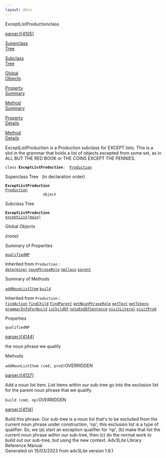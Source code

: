```yaml
---
layout: docs
---
```

<span class="title">ExceptListProduction</span><span class="type">class</span>

[parser.t](../file/parser.t.html)\[[4105](../source/parser.t.html#4105)\]

[Superclass  
Tree](#_SuperClassTree_)

[Subclass  
Tree](#_SubClassTree_)

[Global  
Objects](#_ObjectSummary_)

[Property  
Summary](#_PropSummary_)

[Method  
Summary](#_MethodSummary_)

[Property  
Details](#_Properties_)

[Method  
Details](#_Methods_)



ExceptListProduction is a Production subclass for EXCEPT lists. This is
a slot in the grammar that holds a list of objects excepted from some
set, as in ALL BUT THE RED BOOK or THE COINS EXCEPT THE PENNIES.

`class `**`ExceptListProduction`**` :   `[`Production`](../object/Production.html)



<span id="_SuperClassTree_"></span>



<span class="hdln">Superclass Tree</span>   (in declaration order)



**`ExceptListProduction`**  
[`Production`](../object/Production.html)  
`                 object`  
<span id="_SubClassTree_"></span>



<span class="hdln">Subclass Tree</span>  



**`ExceptListProduction`**  
[`exceptList(main)`](../object/exceptList(main).html)  
<span id="_ObjectSummary_"></span>



<span class="hdln">Global Objects</span>  



*(none)* <span id="_PropSummary_"></span>



<span class="hdln">Summary of Properties</span>  



[`qualifiedNP`](#qualifiedNP)

Inherited from `Production` :  
[`determiner`](../object/Production.html#determiner) [`nounPhraseRole`](../object/Production.html#nounPhraseRole) [`npClass`](../object/Production.html#npClass) [`parent`](../object/Production.html#parent)

<span id="_MethodSummary_"></span>



<span class="hdln">Summary of Methods</span>  



[`addNounListItem`](#addNounListItem) [`build`](#build)

Inherited from `Production` :  
[`findAction`](../object/Production.html#findAction) [`findChild`](../object/Production.html#findChild) [`findParent`](../object/Production.html#findParent) [`getNounPhraseRole`](../object/Production.html#getNounPhraseRole) [`getText`](../object/Production.html#getText) [`getTokens`](../object/Production.html#getTokens) [`grammarInfoForBuild`](../object/Production.html#grammarInfoForBuild) [`isChildOf`](../object/Production.html#isChildOf) [`noteEndOfSentence`](../object/Production.html#noteEndOfSentence) [`visitLiteral`](../object/Production.html#visitLiteral) [`visitProd`](../object/Production.html#visitProd)

<span id="_Properties_"></span>



<span class="hdln">Properties</span>  



<span id="qualifiedNP"></span>

`qualifiedNP`

[parser.t](../file/parser.t.html)\[[4144](../source/parser.t.html#4144)\]



the noun phrase we qualify



<span id="_Methods_"></span>



<span class="hdln">Methods</span>  



<span id="addNounListItem"></span>

`addNounListItem (cmd, prod)`<span class="rem">OVERRIDDEN</span>

[parser.t](../file/parser.t.html)\[[4137](../source/parser.t.html#4137)\]



Add a noun list item. List items within our sub-tree go into the
exclusion list for the parent noun phrase that we qualify.



<span id="build"></span>

`build (cmd, np)`<span class="rem">OVERRIDDEN</span>

[parser.t](../file/parser.t.html)\[[4114](../source/parser.t.html#4114)\]



Build this phrase. Our sub-tree is a noun list that's to be excluded
from the current noun phrase under construction, 'np'; this exclusion
list is a type of qualifier. So, we (a) start an exception qualifier for
'np', (b) make that list the current noun phrase within our sub-tree,
then (c) do the normal work to build out our sub-tree, but using the new
context.
Adv3Lite Library Reference Manual  
Generated on 15/03/2023 from adv3Lite version 1.6.1


